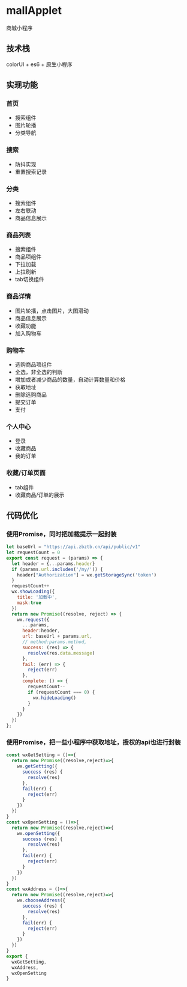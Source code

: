 # mallApplet
商城小程序

## 技术栈
colorUI + es6 + 原生小程序
## 实现功能
### 首页
* 搜索组件
* 图片轮播
* 分类导航
### 搜索
* 防抖实现
* 重置搜索记录
### 分类
* 搜索组件
* 左右联动
* 商品信息展示
### 商品列表
* 搜索组件
* 商品项组件
* 下拉加载
* 上拉刷新
* tab切换组件
### 商品详情
* 图片轮播，点击图片，大图滑动
* 商品信息展示
* 收藏功能
* 加入购物车
### 购物车
* 选购商品项组件
* 全选，非全选的判断
* 增加或者减少商品的数量，自动计算数量和价格
* 获取地址
* 删除选购商品
* 提交订单
* 支付
### 个人中心
* 登录
* 收藏商品
* 我的订单
### 收藏/订单页面
* tab组件
* 收藏商品/订单的展示
## 代码优化
### 使用Promise，同时把加载提示一起封装
```javascript
let baseUrl = "https://api.zbztb.cn/api/public/v1"
let requestCount = 0
export const request = (params) => {
  let header = {...params.header}
  if (params.url.includes('/my/')) {
    header["Authorization"] = wx.getStorageSync('token')
  }
  requestCount++
  wx.showLoading({
    title: '加载中',
    mask:true
  })
  return new Promise((resolve, reject) => {
    wx.request({
      ...params,
      header:header,
      url: baseUrl + params.url,
      // method:params.method,
      success: (res) => {
        resolve(res.data.message)
      },
      fail: (err) => {
        reject(err)
      },
      complete: () => {
        requestCount--
        if (requestCount === 0) {
          wx.hideLoading()
        }
      }
    })
  })
};
```
### 使用Promise，把一些小程序中获取地址，授权的api也进行封装
```javascript
const wxGetSetting = ()=>{
  return new Promise((resolve,reject)=>{
    wx.getSetting({
      success (res) {
        resolve(res)
      },
      fail(err) {
        reject(err)
      }
    })
  })
}
const wxOpenSetting = ()=>{
  return new Promise((resolve,reject)=>{
    wx.openSetting({
      success (res) {
        resolve(res)
      },
      fail(err) {
        reject(err)
      }
    })
  })
}
const wxAddress = ()=>{
  return new Promise((resolve,reject)=>{
    wx.chooseAddress({
      success (res) {
        resolve(res)
      },
      fail(err) {
        reject(err)
      }
    })
  })
}
export {
  wxGetSetting,
  wxAddress,
  wxOpenSetting
}
```
